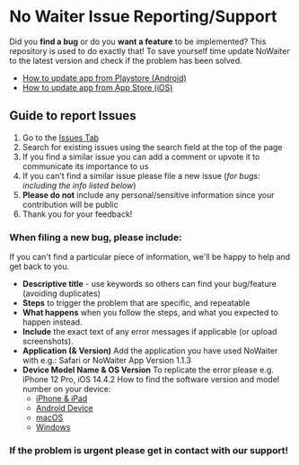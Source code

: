 # No Waiter Issue Reporting/Support

Did you **find a bug** or do you **want a feature** to be implemented? This repository is used to do exactly that! To save yourself time update NoWaiter to the latest version and check if the problem has been solved.
- [How to update app from Playstore (Android)](https://support.google.com/googleplay/answer/113412?hl=en)
- [How to update app from App Store (iOS)](https://support.apple.com/en-us/HT202180)

## Guide to report Issues

1. Go to the [Issues Tab](https://github.com/KuschelSoft/NoWaiterIssues/issues)
2. Search for existing issues using the search field at the top of the page
3. If you find a similar issue you can add a comment or upvote it to communicate its importance to us
4. If you can't find a similar issue please file a new issue (*for bugs: including the info listed below*)
6. **Please do not** include any personal/sensitive information since your contribution will be public
7. Thank you for your feedback!

### When filing a new bug, please include:
If you can't find a particular piece of information, we'll be happy to help and get back to you.

- **Descriptive title** - use keywords so others can find your bug/feature (avoiding duplicates)
- **Steps** to trigger the problem that are specific, and repeatable
- **What happens** when you follow the steps, and what you expected to happen instead.
- **Include** the exact text of any error messages if applicable (or upload screenshots).
- **Application (& Version)** Add the application you have used NoWaiter with e.g.: Safari or NoWaiter App Version 1.1.3
- **Device Model Name & OS Version** To replicate the error please e.g. iPhone 12 Pro, iOS 14.4.2 How to find the software version and model number on your device:
  * [iPhone & iPad](https://support.apple.com/en-us/HT201685)
  * [Android Device](https://smallbusiness.chron.com/manually-update-sprint-samsung-galaxy-s-iii-67314.html)
  * [macOS](https://support.apple.com/en-us/HT201260)
  * [Windows](https://support.microsoft.com/en-us/windows/which-version-of-windows-operating-system-am-i-running-628bec99-476a-2c13-5296-9dd081cdd808)


### If the problem is urgent please get in contact with our support!
